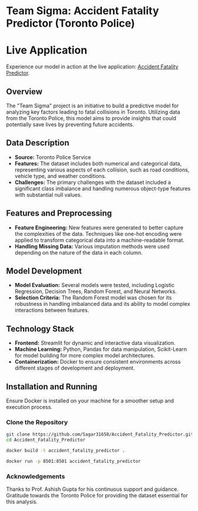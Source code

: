 # Team Sigma: Accident Fatality Predictor (Toronto Police)

# Live Application
Experience our model in action at the live application: [Accident Fatality Predictor](https://accident-fatality-predictor.streamlit.app/).

## Overview
The "Team Sigma" project is an initiative to build a predictive model for analyzing key factors leading to fatal collisions in Toronto. Utilizing data from the Toronto Police, this model aims to provide insights that could potentially save lives by preventing future accidents.

## Data Description
- **Source:** Toronto Police Service
- **Features:** The dataset includes both numerical and categorical data, representing various aspects of each collision, such as road conditions, vehicle type, and weather conditions.
- **Challenges:** The primary challenges with the dataset included a significant class imbalance and handling numerous object-type features with substantial null values.

## Features and Preprocessing
- **Feature Engineering:** New features were generated to better capture the complexities of the data. Techniques like one-hot encoding were applied to transform categorical data into a machine-readable format.
- **Handling Missing Data:** Various imputation methods were used depending on the nature of the data in each column.

## Model Development
- **Model Evaluation:** Several models were tested, including Logistic Regression, Decision Trees, Random Forest, and Neural Networks.
- **Selection Criteria:** The Random Forest model was chosen for its robustness in handling imbalanced data and its ability to model complex interactions between features.

## Technology Stack
- **Frontend:** Streamlit for dynamic and interactive data visualization.
- **Machine Learning:** Python, Pandas for data manipulation, Scikit-Learn for model building for more complex model architectures.
- **Containerization:** Docker to ensure consistent environments across different stages of development and deployment.

## Installation and Running
Ensure Docker is installed on your machine for a smoother setup and execution process.

### Clone the Repository
```bash
git clone https://github.com/Sagar31658/Accident_Fatality_Predictor.git
cd Accident_Fatality_Predictor

docker build -t accident_fatality_predictor .

docker run -p 8501:8501 accident_fatality_predictor

```

### Acknowledgements
Thanks to Prof. Ashish Gupta for his continuous support and guidance.
Gratitude towards the Toronto Police for providing the dataset essential for this analysis.
